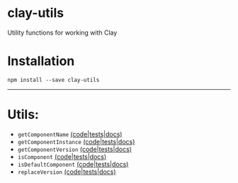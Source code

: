 # clay-utils
Utility functions for working with Clay

# Installation

```
npm install --save clay-utils
```

---

# Utils:

- `getComponentName` [(code|tests|docs)](https://github.com/nymag/clay-utils/tree/develop/lib/getComponentName)
- `getComponentInstance` [(code|tests|docs)](https://github.com/nymag/clay-utils/tree/develop/lib/getComponentInstance)
- `getComponentVersion` [(code|tests|docs)](https://github.com/nymag/clay-utils/tree/develop/lib/getComponentVersion)
- `isComponent` [(code|tests|docs)](https://github.com/nymag/clay-utils/tree/develop/lib/isComponent)
- `isDefaultComponent` [(code|tests|docs)](https://github.com/nymag/clay-utils/tree/develop/lib/isDefaultComponent)
- `replaceVersion` [(code|tests|docs)](https://github.com/nymag/clay-utils/tree/develop/lib/replaceVersion)
